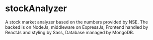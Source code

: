 # stockAnalyzer
A stock market analyzer based on the numbers provided by NSE. The backed is on NodeJs, middleware on ExpressJs, Frontend handled by ReactJs and styling by  Sass, Database managed by MongoDB.
